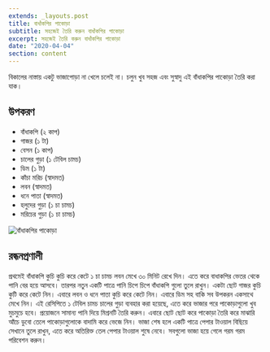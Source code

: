 ```yaml
---
extends: _layouts.post
title: বাধাঁকপির পাকোড়া
subtitle: সহজেই তৈরি করুন বাধাঁকপির পাকোড়া
excerpt: সহজেই তৈরি করুন বাধাঁকপির পাকোড়া
date: "2020-04-04"
section: content
---
```


বিকালের নাস্তায় একটু ভাজাপোড়া না খেলে চলেই না। চলুন খুব সহজ এবং সুস্বাদু এই বাঁধাকপির পাকোড়া তৈরি করা
যাক।

## উপকরণ

- বাঁধাকপি (২ কাপ)
- গাজর (১ টা)
- বেসন (১ কাপ)
- চালের গুড়া (১ টেবিল চামচ)
- ডিম (১ টা)
- কাঁচা মরিচ (স্বাদমত)
- লবন (স্বাদমত)
- ধনে পাতা (স্বাদমত)
- হলুদের গুড়া (১ চা চামচ)
- মরিচের গুড়া (১ চা চামচ)

![বাঁধাকপির পাকোড়া](/assets/images/recipes/badhakopir-pakora.jpg)

## রন্ধনপ্রণালী

প্রথমেই বাঁধাকপি কুচি কুচি করে কেটে ১ চা চামচ লবন মেখে ৩০ মিনিট রেখে দিন। এতে করে বাধাকপির ভেতর থেকে
পানি বের হয়ে আসবে। তারপর নতুন একটি পাত্রে পানি চিপে চিপে বাঁধাকপি গুলো তুলে রাখুন। একটা ছোট গাজর
কুচি কুটি করে কেটে নিন। এবারে লবন ও ধনে পাতা কুচি করে কেটে নিন। এবারে ডিম সহ বাকি সব উপকরন একসাথে
মেখে নিন। এই রেসিপিতে ১ টেবিল চামচ চালের গুড়া ব্যবহার করা হয়েছে, এতে করে ভাজার পরে পাকোড়াগুলো খুব
মুচমুচে হবে। প্রয়োজনে সামান্য পানি দিয়ে মিশ্রনটি তৈরি করুন। এবারে ছোট ছোট করে পাকোড়া তৈরি করে মাঝারি আঁচে
ডুবো তেলে পাকোড়াগুলোকে বাদামি করে ভেজে নিন। ভাজা শেষ হলে একটি পাত্রে পেপার টাওয়াল বিছিয়ে সেখানে তুলে
রাখুন, এতে করে অতিরিক্ত তেল পেপার টাওয়াল শুষে নেবে। সবগুলো ভাজা হয়ে গেলে গরম গরম পরিবেশন করুন।
